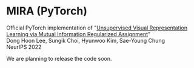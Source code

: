 # MIRA (PyTorch)
Official PyTorch implementation of "[Unsupervised Visual Representation Learning via Mutual Information Regularized Assignment](https://arxiv.org/abs/2211.02284)"  \
Dong Hoon Lee, Sungik Choi, Hyunwoo Kim, Sae-Young Chung \
NeurIPS 2022

We are planning to release the code soon.